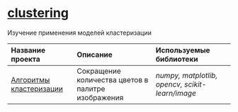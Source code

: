 # [clustering](https://github.com/pzuboff/clustering/blob/main/)<br/>
Изучение применения моделей кластеризации

| Название проекта | Описание | Используемые библиотеки | 
| :---------------------- | :---------------------- | :---------------------- |
| [Алгоритмы кластеризации](https://github.com/pzuboff/clustering/blob/main/clustering.ipynb) | Сокращение количества цветов в палитре изображения | *numpy, matplotlib, opencv, scikit-learn/image* |
